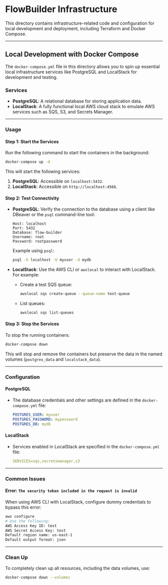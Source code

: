 # FlowBuilder Infrastructure

This directory contains infrastructure-related code and configuration for local development and deployment, including Terraform and Docker Compose.

---

## Local Development with Docker Compose

The `docker-compose.yml` file in this directory allows you to spin up essential local infrastructure services like PostgreSQL and LocalStack for development and testing.

### **Services**
- **PostgreSQL**: A relational database for storing application data.
- **LocalStack**: A fully functional local AWS cloud stack to emulate AWS services such as SQS, S3, and Secrets Manager.

---

### **Usage**

#### **Step 1: Start the Services**
Run the following command to start the containers in the background:
```bash
docker-compose up -d
```

This will start the following services:
1. **PostgreSQL**: Accessible on `localhost:5432`.
2. **LocalStack**: Accessible on `http://localhost:4566`.

#### **Step 2: Test Connectivity**
- **PostgreSQL**: Verify the connection to the database using a client like DBeaver or the `psql` command-line tool:
  ```
  Host: localhost
  Port: 5432
  Database: flow-builder
  Username: root
  Password: rootpassword
  ```
  Example using `psql`:
  ```bash
  psql -h localhost -U myuser -d mydb
  ```

- **LocalStack**: Use the AWS CLI or `awslocal` to interact with LocalStack. For example:
  - Create a test SQS queue:
    ```bash
    awslocal sqs create-queue --queue-name test-queue
    ```
  - List queues:
    ```bash
    awslocal sqs list-queues
    ```

#### **Step 3: Stop the Services**
To stop the running containers:
```bash
docker-compose down
```
This will stop and remove the containers but preserve the data in the named volumes (`postgres_data` and `localstack_data`).

---

### **Configuration**

#### **PostgreSQL**
- The database credentials and other settings are defined in the `docker-compose.yml` file:
  ```yaml
  POSTGRES_USER: myuser
  POSTGRES_PASSWORD: mypassword
  POSTGRES_DB: mydb
  ```

#### **LocalStack**
- Services enabled in LocalStack are specified in the `docker-compose.yml` file:
  ```yaml
  SERVICES=sqs,secretsmanager,s3
  ```

---

### **Common Issues**

#### Error: `The security token included in the request is invalid`
When using AWS CLI with LocalStack, configure dummy credentials to bypass this error:
```bash
aws configure
# Use the following:
AWS Access Key ID: test
AWS Secret Access Key: test
Default region name: us-east-1
Default output format: json
```

---

### **Clean Up**
To completely clean up all resources, including the data volumes, use:
```bash
docker-compose down --volumes
```